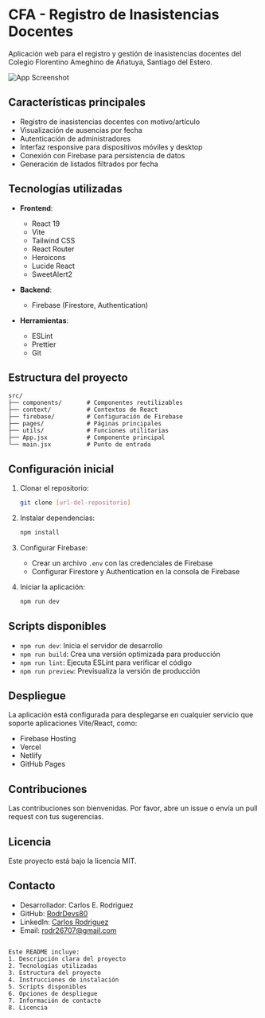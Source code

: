 # CFA - Registro de Inasistencias Docentes

Aplicación web para el registro y gestión de inasistencias docentes del Colegio Florentino Ameghino de Añatuya, Santiago del Estero.

![App Screenshot](https://cdn-icons-png.flaticon.com/512/4472/4472550.png)

## Características principales

- Registro de inasistencias docentes con motivo/artículo
- Visualización de ausencias por fecha
- Autenticación de administradores
- Interfaz responsive para dispositivos móviles y desktop
- Conexión con Firebase para persistencia de datos
- Generación de listados filtrados por fecha

## Tecnologías utilizadas

- **Frontend**:

  - React 19
  - Vite
  - Tailwind CSS
  - React Router
  - Heroicons
  - Lucide React
  - SweetAlert2

- **Backend**:

  - Firebase (Firestore, Authentication)

- **Herramientas**:
  - ESLint
  - Prettier
  - Git

## Estructura del proyecto

```
src/
├── components/       # Componentes reutilizables
├── context/          # Contextos de React
├── firebase/         # Configuración de Firebase
├── pages/            # Páginas principales
├── utils/            # Funciones utilitarias
├── App.jsx           # Componente principal
└── main.jsx          # Punto de entrada
```

## Configuración inicial

1. Clonar el repositorio:

   ```bash
   git clone [url-del-repositorio]
   ```

2. Instalar dependencias:

   ```bash
   npm install
   ```

3. Configurar Firebase:

   - Crear un archivo `.env` con las credenciales de Firebase
   - Configurar Firestore y Authentication en la consola de Firebase

4. Iniciar la aplicación:
   ```bash
   npm run dev
   ```

## Scripts disponibles

- `npm run dev`: Inicia el servidor de desarrollo
- `npm run build`: Crea una versión optimizada para producción
- `npm run lint`: Ejecuta ESLint para verificar el código
- `npm run preview`: Previsualiza la versión de producción

## Despliegue

La aplicación está configurada para desplegarse en cualquier servicio que soporte aplicaciones Vite/React, como:

- Firebase Hosting
- Vercel
- Netlify
- GitHub Pages

## Contribuciones

Las contribuciones son bienvenidas. Por favor, abre un issue o envía un pull request con tus sugerencias.

## Licencia

Este proyecto está bajo la licencia MIT.

## Contacto

- Desarrollador: Carlos E. Rodriguez
- GitHub: [RodrDevs80](https://github.com/RodrDevs80)
- LinkedIn: [Carlos Rodriguez](https://www.linkedin.com/in/carlos-rodriguez-developerwebjr/)
- Email: rodr26707@gmail.com

```

Este README incluye:
1. Descripción clara del proyecto
2. Tecnologías utilizadas
3. Estructura del proyecto
4. Instrucciones de instalación
5. Scripts disponibles
6. Opciones de despliegue
7. Información de contacto
8. Licencia

```
